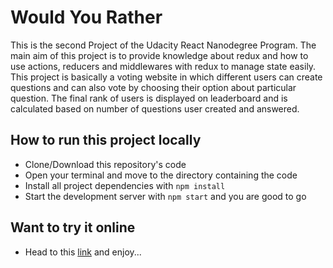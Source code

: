 # Would You Rather

This is the second Project of the Udacity React Nanodegree Program. The main aim of this project is to provide knowledge about redux and how to use actions, reducers and middlewares with redux to manage state easily. This project is basically a voting website in which different users can create questions and can also vote by choosing their option about particular question. The final rank of users is displayed on leaderboard and is calculated based on number of questions user created and answered.

## How to run this project locally

* Clone/Download this repository's code
* Open your terminal and move to the directory containing the code
* Install all project dependencies with `npm install`
* Start the development server with `npm start` and you are good to go


## Want to try it online

* Head to this [link](https://would-you-rather-tau.vercel.app/) and enjoy...
